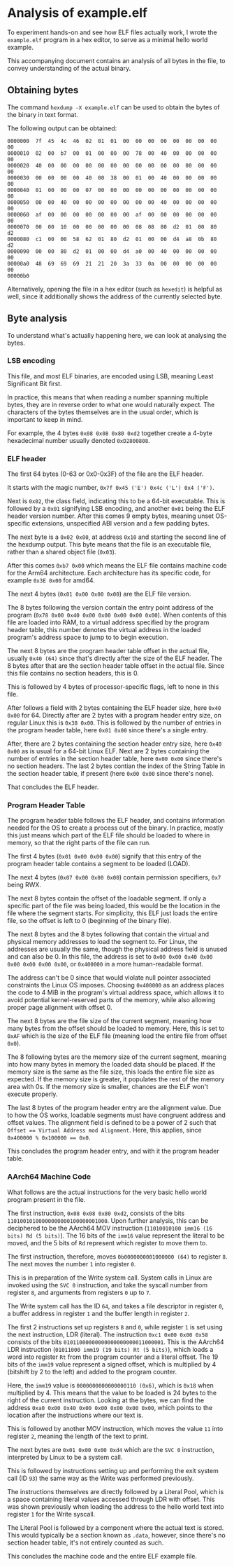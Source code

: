 # Analysis of example.elf

To experiment hands-on and see how ELF files actually work, I wrote the `example.elf` program in a hex editor, to serve as a minimal hello world example.

This accompanying document contains an analysis of all bytes in the file, to convey understanding of the actual binary.

## Obtaining bytes

The command `hexdump -X example.elf` can be used to obtain the bytes of the binary in text format.

The following output can be obtained:

```
0000000  7f  45  4c  46  02  01  01  00  00  00  00  00  00  00  00  00
0000010  02  00  b7  00  01  00  00  00  78  00  40  00  00  00  00  00
0000020  40  00  00  00  00  00  00  00  00  00  00  00  00  00  00  00
0000030  00  00  00  00  40  00  38  00  01  00  40  00  00  00  00  00
0000040  01  00  00  00  07  00  00  00  00  00  00  00  00  00  00  00
0000050  00  00  40  00  00  00  00  00  00  00  40  00  00  00  00  00
0000060  af  00  00  00  00  00  00  00  af  00  00  00  00  00  00  00
0000070  00  00  10  00  00  00  00  00  08  08  80  d2  01  00  80  d2
0000080  c1  00  00  58  62  01  80  d2  01  00  00  d4  a8  0b  80  d2
0000090  00  00  80  d2  01  00  00  d4  a0  00  40  00  00  00  00  00
00000a0  48  69  69  69  21  21  20  3a  33  0a  00  00  00  00  00  00
00000b0
```

Alternatively, opening the file in a hex editor (such as `hexedit`) is helpful as well, since it additionally shows the address of the currently selected byte.


## Byte analysis

To understand what's actually happening here, we can look at analysing the bytes.

### LSB encoding

This file, and most ELF binaries, are encoded using LSB, meaning Least Significant Bit first.

In practice, this means that when reading a number spanning multiple bytes, they are in reverse order to what one would naturally expect.
The characters of the bytes themselves are in the usual order, which is important to keep in mind.

For example, the 4 bytes `0x08 0x08 0x80 0xd2` together create a 4-byte hexadecimal number usually denoted `0xD2800808`.

### ELF header

The first 64 bytes (0-63 or 0x0-0x3F) of the file are the ELF header.

It starts with the magic number, `0x7f 0x45 ('E') 0x4c ('L') 0x4 ('F')`.

Next is `0x02`, the class field, indicating this to be a 64-bit executable.
This is followed by a `0x01` signifying LSB encoding, and another `0x01` being the ELF header version number.
After this comes 9 empty bytes, meaning unset OS-specific extensions, unspecified ABI version and a few padding bytes.

The next byte is a `0x02 0x00`, at address `0x10` and starting the second line of the hexdump output.
This byte means that the file is an executable file, rather than a shared object file (`0x03`).

After this comes `0xb7 0x00` which means the ELF file contains machine code for the Arm64 architecture.
Each architecture has its specific code, for example `0x3E 0x00` for amd64.

The next 4 bytes (`0x01 0x00 0x00 0x00`) are the ELF file version.

The 8 bytes following the version contain the entry point address of the program (`0x78 0x00 0x40 0x00 0x00 0x00 0x00 0x00`).
When contents of this file are loaded into RAM, to a virtual address specified by the program header table, 
this number denotes the virtual address in the loaded program's address space to jump to to begin execution.

The next 8 bytes are the program header table offset in the actual file, usually `0x40 (64)` since that's directly after the size of the ELF header.
The 8 bytes after that are the section header table offset in the actual file.
Since this file contains no section headers, this is 0.

This is followed by 4 bytes of processor-specific flags, left to none in this file.

After follows a field with 2 bytes containing the ELF header size, here `0x40 0x00` for 64.
Directly after are 2 bytes with a program header entry size, on regular Linux this is `0x38 0x00`.
This is followed by the number of entries in the program header table, here `0x01 0x00` since there's a single entry.

After, there are 2 bytes containing the section header entry size, here `0x40 0x00` as is usual for a 64-bit Linux ELF.
Next are 2 bytes containing the number of entries in the section header table, here `0x00 0x00` since there's no section headers.
The last 2 bytes contian the index of the String Table in the section header table, if present (here `0x00 0x00` since there's none).

That concludes the ELF header.

### Program Header Table

The program header table follows the ELF header, and contains information needed for the OS to create a process out of the binary.
In practice, mostly this just means which part of the ELF file should be loaded to where in memory, so that the right parts of the file can run.

The first 4 bytes (`0x01 0x00 0x00 0x00`) signify that this entry of the program header table contains a segment to be loaded (LOAD).

The next 4 bytes (`0x07 0x00 0x00 0x00`) contain permission specifiers, `0x7` being RWX.

The next 8 bytes contain the offset of the loadable segment.
If only a specific part of the file was being loaded, this would be the location in the file where the segment starts.
For simplicity, this ELF just loads the entire file, so the offset is left to 0 (beginning of the binary file).

The next 8 bytes and the 8 bytes following that contain the virtual and physical memory addresses to load the segment to.
For Linux, the addresses are usually the same, though the physical address field is unused and can also be 0.
In this file, the address is set to `0x00 0x00 0x40 0x00 0x00 0x00 0x00 0x00`, or `0x400000` in a more human-readable format.

The address can't be 0 since that would violate null pointer associated constraints the Linux OS imposes.
Choosing `0x400000` as an address places the code to 4 MiB in the program's virtual address space, 
which allows it to avoid potential kernel-reserved parts of the memory, while also allowing proper page alignment with offset 0.

The next 8 bytes are the file size of the current segment, meaning how many bytes from the offset should be loaded to memory.
Here, this is set to `0xAF` which is the size of the ELF file (meaning load the entire file from offset `0x0`).

The 8 following bytes are the memory size of the current segment, meaning into how many bytes in memory the loaded data should be placed.
If the memory size is the same as the file size, this loads the entire file size as expected.
If the memory size is greater, it populates the rest of the memory area with 0s.
If the memory size is smaller, chances are the ELF won't execute properly.

The last 8 bytes of the program header entry are the alignment value.
Due to how the OS works, loadable segments must have congruent address and offset values.
The alignment field is defined to be a power of 2 such that `Offset == Virtual Address mod Alignment`.
Here, this applies, since `0x400000 % 0x100000 == 0x0`.

This concludes the program header entry, and with it the program header table.

### AArch64 Machine Code

What follows are the actual instructions for the very basic hello world program present in the file.

The first instruction, `0x08 0x08 0x80 0xd2`, consists of the bits `11010010100000000000100000001000`.
Upon further analysis, this can be deciphered to be the AArch64 MOV instruction (`11010010100 imm16 (16 bits) Rd (5 bits)`).
The 16 bits of the `imm16` value represent the literal to be moved, and the 5 bits of `Rd` represent which register to move them to.

The first instruction, therefore, moves `0b0000000001000000 (64)` to register `8`.
The next moves the number `1` into register `0`.

This is in preparation of the Write system call.
System calls in Linux are invoked using the `SVC 0` instruction, and take the syscall number from register `8`, and arguments from registers `0` up to `7`.

The Write system call has the ID `64`, and takes a file descriptor in register `0`, a buffer address in register `1` and the buffer length in register `2`.

The first 2 instructions set up registers `8` and `0`, while register `1` is set using the next instruction, LDR (literal).
The instruction `0xc1 0x00 0x00 0x58` consists of the bits `01011000000000000000000011000001`.
This is the AArch64 LDR instruction (`01011000 imm19 (19 bits) Rt (5 bits)`), which loads a word into register `Rt` from the program counter and a literal offset.
The 19 bits of the `imm19` value represent a signed offset, which is multiplied by 4 (bitshift by 2 to the left) and added to the program counter.

Here, the `imm19` value is `0000000000000000110 (0x6)`, which is `0x18` when multiplied by 4.
This means that the value to be loaded is 24 bytes to the right of the current instruction.
Looking at the bytes, we can find the address `0xa0 0x00 0x40 0x00 0x00 0x00 0x00 0x00`, which points to the location after the instructions where our text is.

This is followed by another MOV instruction, which moves the value `11` into register `2`, meaning the length of the text to print.

The next bytes are `0x01 0x00 0x00 0xd4` which are the `SVC 0` instruction, interpreted by Linux to be a system call.

This is followed by instructions setting up and performing the exit system call (ID `93`) the same way as the Write was performed previously.

The instructions themselves are directly followed by a Literal Pool, which is a space containing literal values accessed through LDR with offset.
This was shown previously when loading the address to the hello world text into register `1` for the Write syscall.

The Literal Pool is followed by a component where the actual text is stored.
This would typically be a section known as `.data`, however, since there's no section header table, it's not entirely counted as such.

This concludes the machine code and the entire ELF example file.

